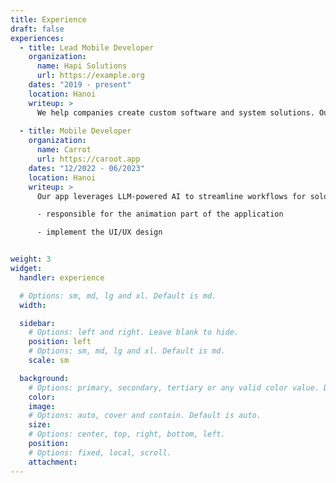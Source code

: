 ```yaml
---
title: Experience
draft: false
experiences:
  - title: Lead Mobile Developer
    organization:
      name: Hapi Solutions
      url: https://example.org
    dates: "2019 - present"
    location: Hanoi
    writeup: >
      We help companies create custom software and system solutions. Our team of expert software consultants specializes in developing bespoke applications that improve productivity, enhance customer experiences, and drive growth. With experience across industries, from banking to hospitality, we've helped clients implement solutions that optimize operations and increase revenue. Let us help you bring your vision to life and transform your business.
  
  - title: Mobile Developer
    organization:
      name: Carrot
      url: https://caroot.app
    dates: "12/2022 - 06/2023"
    location: Hanoi
    writeup: >
      Our app leverages LLM-powered AI to streamline workflows for solo entrepreneurs. With advanced natural language processing, our app simplifies daily tasks like managing finances and scheduling appointments. The app does not require human input for checking the work of AI or performing complex tasks, as it is designed to automate these processes and simplify the user experience.

      - responsible for the animation part of the application

      - implement the UI/UX design


weight: 3
widget:
  handler: experience

  # Options: sm, md, lg and xl. Default is md.
  width:

  sidebar:
    # Options: left and right. Leave blank to hide.
    position: left
    # Options: sm, md, lg and xl. Default is md.
    scale: sm

  background:
    # Options: primary, secondary, tertiary or any valid color value. Default is primary.
    color:
    image:
    # Options: auto, cover and contain. Default is auto.
    size:
    # Options: center, top, right, bottom, left.
    position:
    # Options: fixed, local, scroll.
    attachment:
---
```

